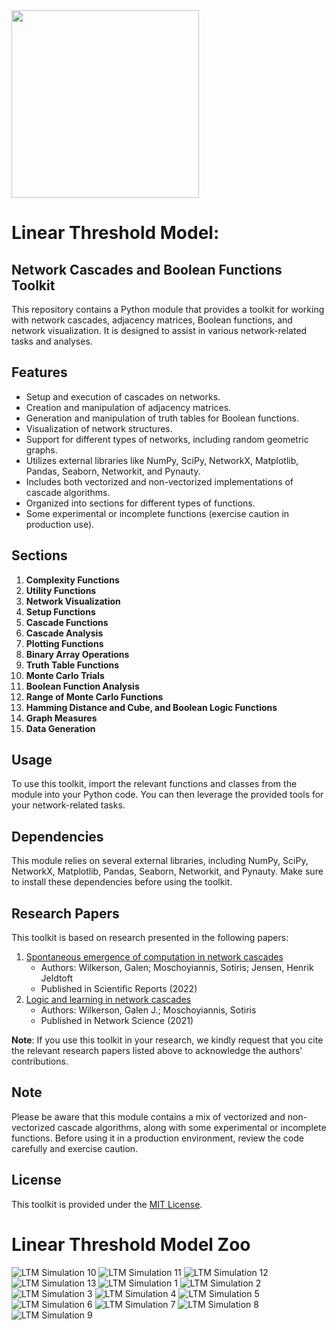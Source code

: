 <!DOCTYPE html>
<html>
<body>
   <img src="zoo/ltm_logic_simulation1.gif" width="300">
<div class="title-image-container">
  <div class="title-text">
    <h1>Linear Threshold Model:</h1>
    <h2>Network Cascades and Boolean Functions Toolkit</h2>
  </div>
 
</div>

<p>This repository contains a Python module that provides a toolkit for working with network cascades, adjacency matrices, Boolean functions, and network visualization. It is designed to assist in various network-related tasks and analyses.</p>

<h2>Features</h2>
<ul>
  <li>Setup and execution of cascades on networks.</li>
  <li>Creation and manipulation of adjacency matrices.</li>
  <li>Generation and manipulation of truth tables for Boolean functions.</li>
  <li>Visualization of network structures.</li>
  <li>Support for different types of networks, including random geometric graphs.</li>
  <li>Utilizes external libraries like NumPy, SciPy, NetworkX, Matplotlib, Pandas, Seaborn, Networkit, and Pynauty.</li>
  <li>Includes both vectorized and non-vectorized implementations of cascade algorithms.</li>
  <li>Organized into sections for different types of functions.</li>
  <li>Some experimental or incomplete functions (exercise caution in production use).</li>
</ul>

<h2>Sections</h2>
<ol>
  <li><strong>Complexity Functions</strong></li>
  <li><strong>Utility Functions</strong></li>
  <li><strong>Network Visualization</strong></li>
  <li><strong>Setup Functions</strong></li>
  <li><strong>Cascade Functions</strong></li>
  <li><strong>Cascade Analysis</strong></li>
  <li><strong>Plotting Functions</strong></li>
  <li><strong>Binary Array Operations</strong></li>
  <li><strong>Truth Table Functions</strong></li>
  <li><strong>Monte Carlo Trials</strong></li>
  <li><strong>Boolean Function Analysis</strong></li>
  <li><strong>Range of Monte Carlo Functions</strong></li>
  <li><strong>Hamming Distance and Cube, and Boolean Logic Functions</strong></li>
  <li><strong>Graph Measures</strong></li>
  <li><strong>Data Generation</strong></li>
</ol>

<h2>Usage</h2>
<p>To use this toolkit, import the relevant functions and classes from the module into your Python code. You can then leverage the provided tools for your network-related tasks.</p>

<h2>Dependencies</h2>
<p>This module relies on several external libraries, including NumPy, SciPy, NetworkX, Matplotlib, Pandas, Seaborn, Networkit, and Pynauty. Make sure to install these dependencies before using the toolkit.</p>

<h2>Research Papers</h2>
<p>This toolkit is based on research presented in the following papers:</p>

<ol>
  <li><a href="https://www.nature.com/articles/s41598-022-19218-0">Spontaneous emergence of computation in network cascades</a>
    <ul>
      <li>Authors: Wilkerson, Galen; Moschoyiannis, Sotiris; Jensen, Henrik Jeldtoft</li>
      <li>Published in Scientific Reports (2022)</li>
    </ul>
  </li>
  <li><a href="https://www.cambridge.org/core/journals/network-science/article/logic-and-learning-in-network-cascades/B89A3EB13FF6F1719482D38F11E37068">Logic and learning in network cascades</a>
    <ul>
      <li>Authors: Wilkerson, Galen J.; Moschoyiannis, Sotiris</li>
      <li>Published in Network Science (2021)</li>
    </ul>
  </li>
</ol>

<p><strong>Note</strong>: If you use this toolkit in your research, we kindly request that you cite the relevant research papers listed above to acknowledge the authors' contributions.</p>

<h2>Note</h2>
<p>Please be aware that this module contains a mix of vectorized and non-vectorized cascade algorithms, along with some experimental or incomplete functions. Before using it in a production environment, review the code carefully and exercise caution.</p>

<h2>License</h2>
<p>This toolkit is provided under the <a href="LICENSE">MIT License</a>.</p>



 <div class="header">
        <h1>Linear Threshold Model Zoo</h1>
    </div>
    <div class="container">
        <!-- Add your images here -->
        <img src="zoo/ltm_simulation10.gif" alt="LTM Simulation 10">
        <img src="zoo/ltm_simulation11.gif" alt="LTM Simulation 11">
        <img src="zoo/ltm_simulation12.gif" alt="LTM Simulation 12">
        <img src="zoo/ltm_simulation13.gif" alt="LTM Simulation 13">
        <img src="zoo/ltm_simulation_1.gif" alt="LTM Simulation 1">
        <img src="zoo/ltm_simulation2.gif" alt="LTM Simulation 2">
        <img src="zoo/ltm_simulation3.gif" alt="LTM Simulation 3">
        <img src="zoo/ltm_simulation4.gif" alt="LTM Simulation 4">
        <img src="zoo/ltm_simulation5.gif" alt="LTM Simulation 5">
        <img src="zoo/ltm_simulation6.gif" alt="LTM Simulation 6">
        <img src="zoo/ltm_simulation7.gif" alt="LTM Simulation 7">
        <img src="zoo/ltm_simulation8.gif" alt="LTM Simulation 8">
        <img src="zoo/ltm_simulation9.gif" alt="LTM Simulation 9">
    </div>



</body>
</html>


